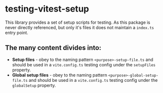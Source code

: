 # testing-vitest-setup

This library provides a set of setup scripts for testing.
As this package is never directly referenced, but only it's files it does not maintain a `index.ts` entry point.

## The many content divides into:

- **Setup files** - obey to the naming pattern `<purpose>-setup-file.ts` and should be used in a `vite.config.ts` testing config under the `setupFiles` property.
- **Global setup files** - obey to the naming pattern `<purpose>-global-setup-file.ts` and should be used in a `vite.config.ts` testing config under the `globalSetup` property.
